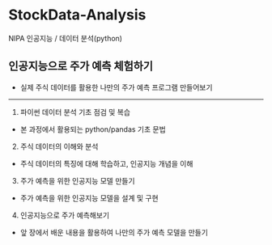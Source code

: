 # StockData-Analysis
NIPA 인공지능 / 데이터 분석(python)

## 인공지능으로 주가 예측 체험하기 ##
- 실제 주식 데이터를 활용한 나만의 주가 예측 프로그램 만들어보기

------------

1. 파이썬 데이터 분석 기초 점검 및 복습
- 본 과정에서 활용되는 python/pandas 기초 문법

2. 주식 데이터의 이해와 분석
- 주식 데이터의 특징에 대해 학습하고, 인공지능 개념을 이해

3. 주가 예측을 위한 인공지능 모델 만들기
- 주가 예측을 위한 인공지능 모델을 설계 및 구현

4. 인공지능으로 주가 예측해보기
- 앞 장에서 배운 내용을 활용하여 나만의 주가 예측 모델을 만들기

